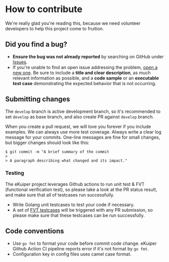 # How to contribute

We're really glad you're reading this, because we need volunteer developers to help this project come to fruition.

## Did you find a bug?

- **Ensure the bug was not already reported** by searching on GitHub under [Issues](https://github.com/lf-edge/ekuiper/issues).
- If you're unable to find an open issue addressing the problem, [open a new one](https://github.com/lf-edge/ekuiper/issues/new). Be sure to include a **title and clear description**, as much relevant information as possible, and a **code sample** or an **executable test case** demonstrating the expected behavior that is not occurring.

## Submitting changes

The `develop` branch is active development branch, so it's recommended to set `develop` as base branch, and also create PR against `develop` branch.

When you create a pull request, we will love you forever if you include examples. We can always use more test coverage. Always write a clear log message for your commits. One-line messages are fine for small changes, but bigger changes should look like this:

```
$ git commit -m "A brief summary of the commit
> 
> A paragraph describing what changed and its impact."
```

### Testing

The eKuiper project leverages Github actions to run unit test & FVT (functional verification test), so please take a look at the PR status result, and make sure that all of testcases run successfully.

- Write Golang unit testcases to test your code if necessary.
- A set of [FVT testcases](../fvt_scripts/README.md) will be triggered with any PR submission, so please make sure that these testcases can be run successfully.

## Code conventions

- Use `go fmt` to format your code before commit code change. eKuiper Github Action CI pipeline reports error if it's not format by `go fmt`.
- Configuration key in config files uses camel case format.
